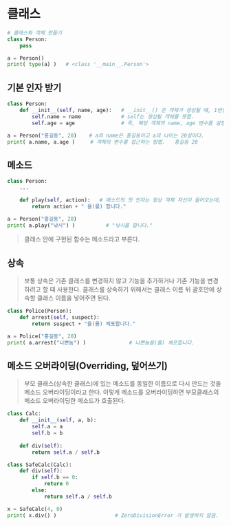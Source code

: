 # 클래스
```python
# 클래스와 객체 만들기
class Person:
    pass

a = Person()
print( type(a) )   # <class '__main__.Person'>
```

## 기본 인자 받기
```python
class Person:
    def __init__(self, name, age):   # __init__() 은 객체가 생성될 떄, 1번만 실행
        self.name = name             # self는 생성될 객체를 뜻함.
        self.age = age               # 즉, 해당 객체의 name, age 변수를 설정

a = Person("홍길동", 20)    # a의 name은 홍길동이고 a의 나이는 20살이다.
print( a.name, a.age )     # 객체의 변수를 접근하는 방법.   홍길동 20
```

## 메소드
```python
class Person:
    ...

    def play(self, action):   # 메소드의 첫 인자는 항상 객체 자신이 들어오는데, 관례적으로 self를 씀.
        return action + " 을(를) 합니다."

a = Person("홍길동", 20)
print( a.play("낚시") )          # "낚시를 합니다."
```
> 클래스 안에 구현된 함수는 메소드라고 부른다.

## 상속
> 보통 상속은 기존 클래스를 변경하지 않고 기능을 추가하거나 기존 기능을 변경하려고 할 때 사용한다. 
> 클래스를 상속하기 위해서는 클래스 이름 뒤 괄호안에 상속할 클래스 이름을 넣어주면 된다.
```python
class Police(Person):
    def arrest(self, suspect):
        return suspect + "을(를) 체포합니다."

a = Police("홍길동", 20)
print( a.arrest("나쁜놈") )              # 나쁜놈을(를) 체포합니다.
```

## 메소드 오버라이딩(Overriding, 덮어쓰기)
> 부모 클래스(상속한 클래스)에 있는 메소드를 동일한 이름으로 다시 만드는 것을 메소드 오버라이딩이라고 한다. 이렇게 메소드를 오버라이딩하면 부모클래스의 메소드 오버라이딩한 메소드가 호출된다.
```python
class Calc:
    def __init__(self, a, b):
        self.a = a
        self.b = b
    
    def div(self):
        return self.a / self.b

class SafeCalc(Calc):
    def div(self):
        if self.b == 0:
            return 0
        else:
            return self.a / self.b

x = SafeCalc(4, 0)
print( x.div() )                   # ZeroDivisionError 가 발생하지 않음. 